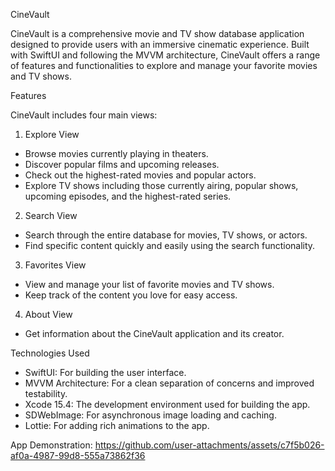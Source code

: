 CineVault

CineVault is a comprehensive movie and TV show database application designed to provide users with an immersive cinematic experience. Built with SwiftUI and following the MVVM architecture, CineVault offers a range of features and functionalities to explore and manage your favorite movies and TV shows.

Features

CineVault includes four main views:

1. Explore View
- Browse movies currently playing in theaters.
- Discover popular films and upcoming releases.
- Check out the highest-rated movies and popular actors.
- Explore TV shows including those currently airing, popular shows, upcoming episodes, and the highest-rated series.
  
2. Search View
- Search through the entire database for movies, TV shows, or actors.
- Find specific content quickly and easily using the search functionality.
  
3. Favorites View
- View and manage your list of favorite movies and TV shows.
- Keep track of the content you love for easy access.
  
4. About View
- Get information about the CineVault application and its creator.
  
Technologies Used

- SwiftUI: For building the user interface.
- MVVM Architecture: For a clean separation of concerns and improved testability.
- Xcode 15.4: The development environment used for building the app.
- SDWebImage: For asynchronous image loading and caching.
- Lottie: For adding rich animations to the app.

App Demonstration: 
https://github.com/user-attachments/assets/c7f5b026-af0a-4987-99d8-555a73862f36

